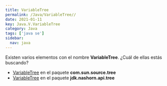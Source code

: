 ```yaml
---
title: VariableTree
permalink: /Java/VariableTree//
date: 2021-01-11
key: Java.V.VariableTree
category: Java
tags: ['java se']
sidebar: 
  nav: java
---
```


Existen varios elementos con el nombre **VariableTree**. ¿Cuál de ellas estás buscando?
<ul>
<li><a href="/Java/VariableTree-com-sun-source-tree/">VariableTree</a> en el paquete <strong>com.sun.source.tree</strong></li>
<li><a href="/Java/VariableTree-jdk-nashorn-api-tree/">VariableTree</a> en el paquete <strong>jdk.nashorn.api.tree</strong></li>
<ul>
